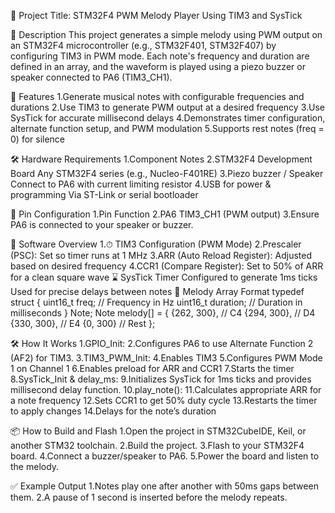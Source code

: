 🎵 Project Title:
STM32F4 PWM Melody Player Using TIM3 and SysTick

🧠 Description
This project generates a simple melody using PWM output on an STM32F4 microcontroller (e.g., STM32F401, STM32F407) by configuring TIM3 in PWM mode. Each note's frequency and duration are defined in an array, and the waveform is played using a piezo buzzer or speaker connected to PA6 (TIM3_CH1).

🎯 Features
1.Generate musical notes with configurable frequencies and durations
2.Use TIM3 to generate PWM output at a desired frequency
3.Use SysTick for accurate millisecond delays
4.Demonstrates timer configuration, alternate function setup, and PWM modulation
5.Supports rest notes (freq = 0) for silence

🛠️ Hardware Requirements
1.Component	Notes
2.STM32F4 Development Board	Any STM32F4 series (e.g., Nucleo-F401RE)
3.Piezo buzzer / Speaker	Connect to PA6 with current limiting resistor
4.USB for power & programming	Via ST-Link or serial bootloader

📐 Pin Configuration
1.Pin	Function
2.PA6	TIM3_CH1 (PWM output)
3.Ensure PA6 is connected to your speaker or buzzer.

🧩 Software Overview
1.⏱ TIM3 Configuration (PWM Mode)
2.Prescaler (PSC): Set so timer runs at 1 MHz
3.ARR (Auto Reload Register): Adjusted based on desired frequency
4.CCR1 (Compare Register): Set to 50% of ARR for a clean square wave
⌛ SysTick Timer
Configured to generate 1ms ticks
Used for precise delays between notes
🧾 Melody Array Format
typedef struct {
    uint16_t freq;     // Frequency in Hz
    uint16_t duration; // Duration in milliseconds
} Note;
Note melody[] = {
    {262, 300},  // C4
    {294, 300},  // D4
    {330, 300},  // E4
    {0,   300}   // Rest
};

🛠️ How It Works
1.GPIO_Init:
2.Configures PA6 to use Alternate Function 2 (AF2) for TIM3.
3.TIM3_PWM_Init:
4.Enables TIM3
5.Configures PWM Mode 1 on Channel 1
6.Enables preload for ARR and CCR1
7.Starts the timer
8.SysTick_Init & delay_ms:
9.Initializes SysTick for 1ms ticks and provides millisecond delay function.
10.play_note():
11.Calculates appropriate ARR for a note frequency
12.Sets CCR1 to get 50% duty cycle
13.Restarts the timer to apply changes
14.Delays for the note’s duration

📦 How to Build and Flash
1.Open the project in STM32CubeIDE, Keil, or another STM32 toolchain.
2.Build the project.
3.Flash to your STM32F4 board.
4.Connect a buzzer/speaker to PA6.
5.Power the board and listen to the melody.

✅ Example Output
1.Notes play one after another with 50ms gaps between them.
2.A pause of 1 second is inserted before the melody repeats.

